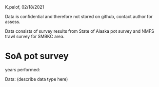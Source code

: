  K.palof, 02/18/2021
 
 Data is confidential and therefore not stored on github, contact author for assess. 
 
 
 Data consists of survey results from State of Alaska pot survey and NMFS trawl survey for SMBKC area.
 
 
# SoA pot survey
years performed: 

Data:
(describe data type here)